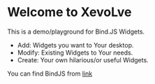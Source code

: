# Welcome to XevoLve
This is a demo/playground for Bind.JS Widgets.

- Add: Widgets you want to Your desktop.
- Modify: Existing Widgets to Your needs.
- Create: Your own hilarious/or useful Widgets.

You can find BindJS from [link](https://github.com/xmahle/bindjs)